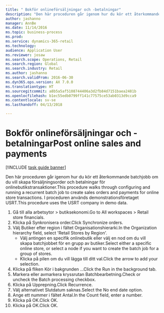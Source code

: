 ```yaml
--- 
title: " Bokför onlineförsäljningar och -betalningar"
description: "Den här proceduren går igenom hur du kör ett återkommande batchjobb om du vill skapa försäljningsorder och betalningar för onlinebutikstransaktioner."
author: jashanno
manager: AnnBe
ms.date: 11/14/2016
ms.topic: business-process
ms.prod: 
ms.service: dynamics-365-retail
ms.technology: 
audience: Application User
ms.reviewer: josaw
ms.search.scope: Operations, Retail
ms.search.region: Global
ms.search.industry: Retail
ms.author: jashanno
ms.search.validFrom: 2016-06-30
ms.dyn365.ops.version: AX 7.0.0
ms.translationtype: HT
ms.sourcegitcommit: a8b5a5af5108744406a3d2fb84d7151baea2481b
ms.openlocfilehash: b1ec55edb0799ff141c77575ce53ab0313d9cca9
ms.contentlocale: sv-se
ms.lasthandoff: 04/13/2018

---
```

# <a name="post-online-sales-and-payments"></a><span data-ttu-id="605c2-103"> Bokför onlineförsäljningar och -betalningar</span><span class="sxs-lookup"><span data-stu-id="605c2-103">Post online sales and payments</span></span>

[!INCLUDE [task guide banner](../includes/task-guide-banner.md)]

<span data-ttu-id="605c2-104">Den här proceduren går igenom hur du kör ett återkommande batchjobb om du vill skapa försäljningsorder och betalningar för onlinebutikstransaktioner.</span><span class="sxs-lookup"><span data-stu-id="605c2-104">This procedure walks through configuring and running a recurrent batch job to create sales orders and payments for online store transactions.</span></span> <span data-ttu-id="605c2-105">I proceduren används demonstrationsföretaget USRT.</span><span class="sxs-lookup"><span data-stu-id="605c2-105">This procedure uses the USRT company in demo data.</span></span>

1. <span data-ttu-id="605c2-106">Gå till alla arbetsytor > butiksekonomi.</span><span class="sxs-lookup"><span data-stu-id="605c2-106">Go to All workspaces > Retail store financials.</span></span>
2. <span data-ttu-id="605c2-107">Klicka på Synkronisera order.</span><span class="sxs-lookup"><span data-stu-id="605c2-107">Click Synchronize orders.</span></span>
3. <span data-ttu-id="605c2-108">Välj Butiker efter region i fältet Organisationshierarki.</span><span class="sxs-lookup"><span data-stu-id="605c2-108">In the Organization hierarchy field, select 'Retail Stores by Region'.</span></span>
    * <span data-ttu-id="605c2-109">Välj antingen en specifik onlinebutik eller välj en nod om du vill skapa batchjobbet för en grupp av butiker.</span><span class="sxs-lookup"><span data-stu-id="605c2-109">Select either a specific online store, or select a node if you want to create the batch job for a group of stores.</span></span>  
    * <span data-ttu-id="605c2-110">Klicka på pilen om du vill lägga till ditt val.</span><span class="sxs-lookup"><span data-stu-id="605c2-110">Click the arrow to add your selection.</span></span>  
4. <span data-ttu-id="605c2-111">Klicka på fliken Kör i bakgrunden ...</span><span class="sxs-lookup"><span data-stu-id="605c2-111">Click the Run in the background tab.</span></span>
5. <span data-ttu-id="605c2-112">Markera eller avmarkera kryssrutan Batchbearbetning.</span><span class="sxs-lookup"><span data-stu-id="605c2-112">Check or uncheck the Batch processing checkbox.</span></span>
6. <span data-ttu-id="605c2-113">Klicka på Upprepning.</span><span class="sxs-lookup"><span data-stu-id="605c2-113">Click Recurrence.</span></span>
7. <span data-ttu-id="605c2-114">Välj alternativet Slutdatum saknas.</span><span class="sxs-lookup"><span data-stu-id="605c2-114">Select the No end date option.</span></span>
8. <span data-ttu-id="605c2-115">Ange ett nummer i fältet Antal.</span><span class="sxs-lookup"><span data-stu-id="605c2-115">In the Count field, enter a number.</span></span>
9. <span data-ttu-id="605c2-116">Klicka på OK.</span><span class="sxs-lookup"><span data-stu-id="605c2-116">Click OK.</span></span>
10. <span data-ttu-id="605c2-117">Klicka på OK.</span><span class="sxs-lookup"><span data-stu-id="605c2-117">Click OK.</span></span>


